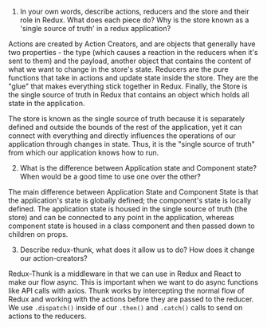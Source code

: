 1. In your own words, describe actions, reducers and the store and their role in Redux. What does each piece do? Why is the store known as a 'single source of truth' in a redux application?

Actions are created by Action Creators, and are objects that generally have two properties - the type (which causes a reaction in the reducers when it's sent to them) and the payload, another object that contains the content of what we want to change in the store's state. Reducers are the pure functions that take in actions and update state inside the store. They are the "glue" that makes everything stick together in Redux. Finally, the Store is the single source of truth in Redux that contains an object which holds all state in the application.

The store is known as the single source of truth because it is separately defined and outside the bounds of the rest of the application, yet it can connect with everything and directly influences the operations of our application through changes in state. Thus, it is the "single source of truth" from which our application knows how to run.

2. What is the difference between Application state and Component state? When would be a good time to use one over the other?

The main difference between Application State and Component State is that the application's state is globally defined; the component's state is locally defined. The application state is housed in the single source of truth (the store) and can be connected to any point in the application, whereas component state is housed in a class component and then passed down to children on props.

3. Describe redux-thunk, what does it allow us to do? How does it change our action-creators?

Redux-Thunk is a middleware in that we can use in Redux and React to make our flow async. This is important when we want to do async functions like API calls with axios. Thunk works by intercepting the normal flow of Redux and working with the actions before they are passed to the reducer. We use `.dispatch()` inside of our `.then()` and `.catch()` calls to send on actions to the reducers.
